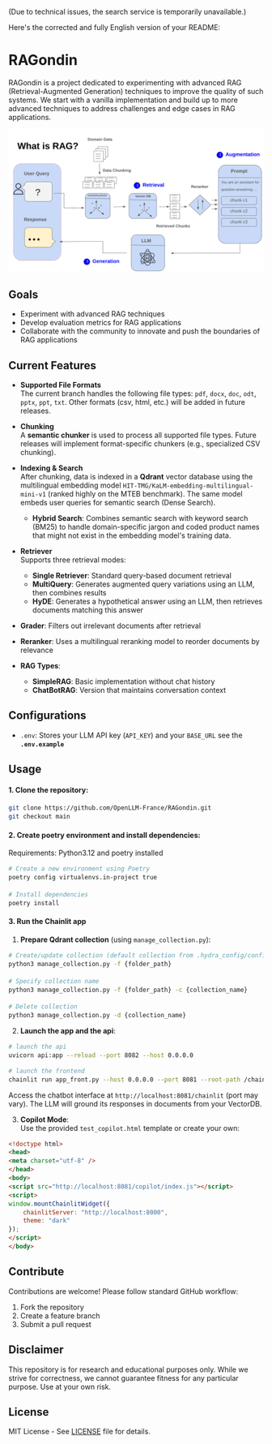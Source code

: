 (Due to technical issues, the search service is temporarily unavailable.)

Here's the corrected and fully English version of your README:

# RAGondin 

RAGondin is a project dedicated to experimenting with advanced RAG (Retrieval-Augmented Generation) techniques to improve the quality of such systems. We start with a vanilla implementation and build up to more advanced techniques to address challenges and edge cases in RAG applications.  

![](RAG_architecture.png)

## Goals
- Experiment with advanced RAG techniques
- Develop evaluation metrics for RAG applications
- Collaborate with the community to innovate and push the boundaries of RAG applications

## Current Features
- **Supported File Formats**  
The current branch handles the following file types: `pdf`, `docx`, `doc`, `odt`, `pptx`, `ppt`, `txt`. Other formats (csv, html, etc.) will be added in future releases.

- **Chunking**  
A **semantic chunker** is used to process all supported file types. Future releases will implement format-specific chunkers (e.g., specialized CSV chunking).

- **Indexing & Search**  
After chunking, data is indexed in a **Qdrant** vector database using the multilingual embedding model `HIT-TMG/KaLM-embedding-multilingual-mini-v1` (ranked highly on the MTEB benchmark). The same model embeds user queries for semantic search (Dense Search).  
    * **Hybrid Search**: Combines semantic search with keyword search (BM25) to handle domain-specific jargon and coded product names that might not exist in the embedding model's training data.

- **Retriever**  
Supports three retrieval modes:  
    * **Single Retriever**: Standard query-based document retrieval  
    * **MultiQuery**: Generates augmented query variations using an LLM, then combines results  
    * **HyDE**: Generates a hypothetical answer using an LLM, then retrieves documents matching this answer  

- **Grader**: Filters out irrelevant documents after retrieval  
- **Reranker**: Uses a multilingual reranking model to reorder documents by relevance  

- **RAG Types**:  
    * **SimpleRAG**: Basic implementation without chat history  
    * **ChatBotRAG**: Version that maintains conversation context  

## Configurations
- `.env`: Stores your LLM API key (`API_KEY`)  and your `BASE_URL` see the **`.env.example`**

## Usage

#### 1. Clone the repository:
```bash
git clone https://github.com/OpenLLM-France/RAGondin.git
git checkout main
```

#### 2. Create poetry environment and install dependencies:
Requirements: Python3.12 and poetry installed

```bash
# Create a new environment using Poetry
poetry config virtualenvs.in-project true

# Install dependencies
poetry install
```

#### 3. Run the Chainlit app
1. **Prepare Qdrant collection** (using `manage_collection.py`):
```bash
# Create/update collection (default collection from .hydra_config/config.yaml)
python3 manage_collection.py -f {folder_path} 

# Specify collection name
python3 manage_collection.py -f {folder_path} -c {collection_name}

# Delete collection
python3 manage_collection.py -d {collection_name}
```

2. **Launch the app and the api**:
```bash
# launch the api
uvicorn api:app --reload --port 8082 --host 0.0.0.0
```

```bash
# launch the frontend
chainlit run app_front.py --host 0.0.0.0 --port 8081 --root-path /chainlit
```
Access the chatbot interface at `http://localhost:8081/chainlit` (port may vary). The LLM will ground its responses in documents from your VectorDB.

3. **Copilot Mode**:  
Use the provided `test_copilot.html` template or create your own:
```html
<!doctype html>
<head>
<meta charset="utf-8" />
</head>
<body>
<script src="http://localhost:8081/copilot/index.js"></script>
<script>
window.mountChainlitWidget({
    chainlitServer: "http://localhost:8000",
    theme: "dark"
});
</script>
</body>
```

## Contribute
Contributions are welcome! Please follow standard GitHub workflow:
1. Fork the repository
2. Create a feature branch
3. Submit a pull request

## Disclaimer
This repository is for research and educational purposes only. While we strive for correctness, we cannot guarantee fitness for any particular purpose. Use at your own risk.

## License
MIT License - See [LICENSE](LICENSE) file for details.
```